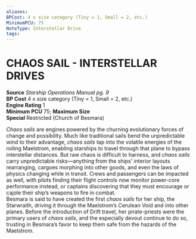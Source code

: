 ```yaml
---
aliases: 
BPCost: 4 x size category (Tiny = 1, Small = 2, etc.)  
MinimumPCU: 75
NoteType: Interstellar Drive
tags: 
---
```

# CHAOS SAIL - INTERSTELLAR DRIVES
**Source** _Starship Operations Manual pg. 9_  
**BP Cost** 4 x size category (Tiny = 1, Small = 2, etc.)  
**Engine Rating** 1  
**Minimum PCU** 75; **Maximum Size**  
**Special** Restricted (Church of Besmara)

_Chaos sails_ are engines powered by the churning evolutionary forces of change and possibility. Much like traditional sails bend the unpredictable wind to their advantage, _chaos sails_ tap into the volatile energies of the roiling Maelstrom, enabling starships to travel through that plane to bypass interstellar distances. But raw chaos is difficult to harness, and _chaos sails_ carry unpredictable risks—anything from the ships’ interior layouts rearranging, cargoes morphing into other goods, and even the laws of physics changing while in transit. Crews and passengers can be impacted as well, with pilots finding their flight controls now monitor power-core performance instead, or captains discovering that they must encourage or cajole their ship’s weapons to fire in combat.  
Besmara is said to have created the first _chaos sails_ for her ship, the Starwraith, driving it through the Maelstrom’s Cerulean Void and into other planes. Before the introduction of Drift travel, her pirate-priests were the primary users of _chaos sails_, and the especially devout continue to do so, trusting in Besmara’s favor to keep them safe from the hazards of the Maelstrom.
